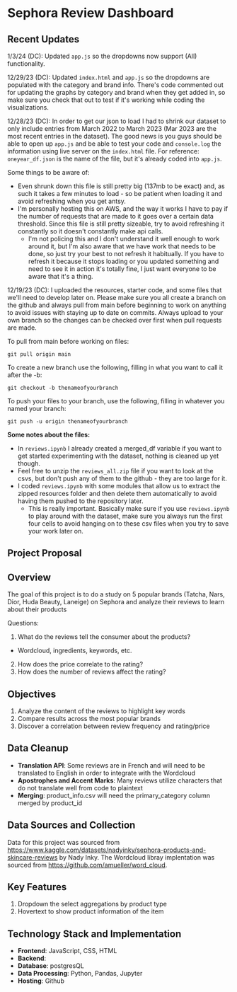 # Sephora Review Dashboard

## Recent Updates
1/3/24 (DC): Updated `app.js` so the dropdowns now support (All) functionality.

12/29/23 (DC): Updated `index.html` and `app.js` so the dropdowns are populated with the category and brand info. There's code commented out for updating the graphs by category and brand when they get added in, so make sure you check that out to test if it's working while coding the visualizations.

12/28/23 (DC): In order to get our json to load I had to shrink our dataset to only include entries from March 2022 to March 2023 (Mar 2023 are the most recent entries in the dataset). The good news is you guys should be able to open up `app.js` and be able to test your code and `console.log` the information using live server on the `index.html` file. For reference: `oneyear_df.json` is the name of the file, but it's already coded into `app.js`.

Some things to be aware of:
- Even shrunk down this file is still pretty big (137mb to be exact) and, as such it takes a few minutes to load - so be patient when loading it and avoid refreshing when you get antsy.
- I'm personally hosting this on AWS, and the way it works I have to pay if the number of requests that are made to it goes over a certain data threshold. Since this file is still pretty sizeable, try to avoid refreshing it constantly so it doesn't constantly make api calls.
  - I'm not policing this and I don't understand it well enough to work around it, but I'm also aware that we have work that needs to be done, so just try your best to not refresh it habitually. If you have to refresh it because it stops loading or you updated something and need to see it in action it's totally fine, I just want everyone to be aware that it's a thing.

12/19/23 (DC): I uploaded the resources, starter code, and some files that we'll need to develop later on. Please make sure you all create a branch on the github and always pull from main before beginning to work on anything to avoid issues with staying up to date on commits. Always upload to your own branch so the changes can be checked over first when pull requests are made.

To pull from main before working on files:

`git pull origin main`


To create a new branch use the following, filling in what you want to call it after the -b:

`git checkout -b thenameofyourbranch`

To push your files to your branch, use the following, filling in whatever you named your branch:

`git push -u origin thenameofyourbranch`

**Some notes about the files:**
- In `reviews.ipynb` I already created a merged_df variable if you want to get started experimenting with the dataset, nothing is cleaned up yet though.
- Feel free to unzip the `reviews_all.zip` file if you want to look at the csvs, but don't push any of them to the github - they are too large for it.
- I coded `reviews.ipynb` with some modules that allow us to extract the zipped resources folder and then delete them automatically to avoid having them pushed to the repository later.
  - This is really important. Basically make sure if you use `reviews.ipynb` to play around with the dataset, make sure you always run the first four cells to avoid hanging on to these csv files when you try to save your work later on.


## Project Proposal

## Overview
The goal of this project is to do a study on 5 popular brands (Tatcha, Nars, Dior, Huda Beauty, Laneige) on Sephora and analyze their reviews to learn about their products

Questions:
1. What do the reviews tell the consumer about the products?
  - Wordcloud, ingredients, keywords, etc.
2. How does the price correlate to the rating?
3. How does the number of reviews affect the rating?


## Objectives
1. Analyze the content of the reviews to highlight key words
2. Compare results across the most popular brands
3. Discover a correlation between review frequency and rating/price


## Data Cleanup
- **Translation API**: Some reviews are in French and will need to be translated to English in order to integrate with the Wordcloud
- **Apostrophes and Accent Marks**: Many reviews utilize characters that do not translate well from code to plaintext
- **Merging**: product_info.csv will need the primary_category column merged by product_id

## Data Sources and Collection
Data for this project was sourced from https://www.kaggle.com/datasets/nadyinky/sephora-products-and-skincare-reviews by Nady Inky. The Wordcloud libray implentation was sourced from https://github.com/amueller/word_cloud.

## Key Features
1. Dropdown the select aggregations by product type
2. Hovertext to show product information of the item

## Technology Stack and Implementation
- **Frontend**: JavaScript, CSS, HTML
- **Backend**:
- **Database**: postgresQL
- **Data Processing**: Python, Pandas, Jupyter
- **Hosting**: Github

